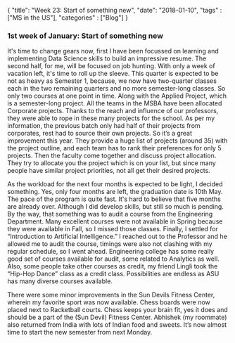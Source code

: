 {
    "title": "Week 23: Start of something new",
    "date": "2018-01-10",
    "tags" : ["MS in the US"],
    "categories" : ["Blog"]
}

###  1st week of January: Start of something new

It's time to change gears now, first I have been focussed on learning and implementing Data Science skills to build an impressive resume. The second half, for me, will be focused on job hunting. With only a week of vacation left, it's time to roll up the sleeve. This quarter is expected to be not as heavy as Semester 1, because, we now have two-quarter classes each in the two remaining quarters and no more semester-long classes. So only two courses at one point in time. Along with the Applied Project, which is a semester-long project.
All the teams in the MSBA have been allocated Corporate projects. Thanks to the reach and influence of our professors, they were able to rope in these many projects for the school. As per my information, the previous batch only had half of their projects from corporates, rest had to source their own projects. So it’s a great improvement this year. They provide a huge list of projects (around 35) with the project outline, and each team has to rank their preferences for only 5 projects. Then the faculty come together and discuss project allocation. They try to allocate you the project which is on your list, but since many people have similar project priorities, not all get their desired projects.

As the workload for the next four months is expected to be light, I decided something. Yes, only four months are left, the graduation date is 10th May. The pace of the program is quite fast. It's hard to believe that five months are already over. Although I did develop skills, but still so much is pending. By the way, that something was to audit a course from the Engineering Department. Many excellent courses were not available in Spring because they were available in Fall, so I missed those classes. Finally, I settled for “Introduction to Artificial Intelligence.” I reached out to the Professor and he allowed me to audit the course, timings were also not clashing with my regular schedule, so I went ahead. Engineering college has some really good set of courses available for audit, some related to Analytics as well. Also, some people take other courses as credit, my friend Lingli took the “Hip-Hop Dance” class as a credit class. Possibilities are endless as ASU has many diverse courses available.

There were some minor improvements in the Sun Devils Fitness Center, wherein my favorite sport was now available. Chess boards were now placed next to Racketball courts. Chess keeps your brain fit, yes it does and should be a part of the (Sun Devil) Fitness Center.
Abhishek (my roommate) also returned from India with lots of Indian food and sweets. It’s now almost time to start the new semester from next Monday.
